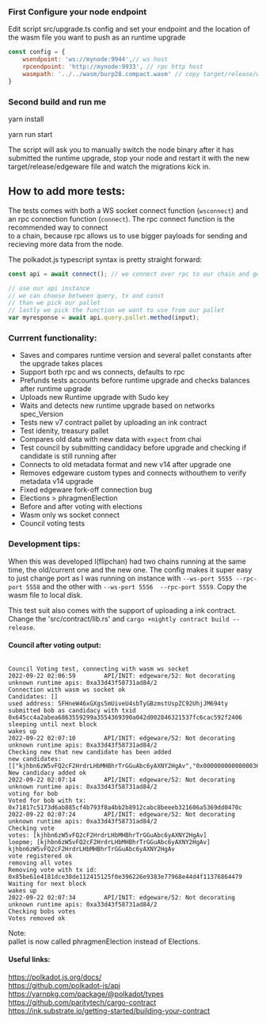 ### First Configure your node endpoint    
Edit script src/upgrade.ts config and set your endpoint and the location of the wasm file you want to push as an runtime upgrade
```js
const config = {
    wsendpoint: 'ws://mynode:9944',// ws host
    rpcendpoint: 'http://mynode:9933', // rpc http host
    wasmpath: '../../wasm/burp28.compact.wasm' // copy target/release/wbuild/ compacted wasm file for the runtime upgrade you want to push to this local file path
}
```

### Second build and run me   
yarn install   

yarn run start

The script will ask you to manually switch the node binary after it has submitted the runtime upgrade, stop your node and restart it with the new target/release/edgeware file and watch the migrations kick in.

## How to add more tests:  
The tests comes with both a WS socket connect function (`wsconnect`) and an 
rpc connection function (`connect`). The rpc connect function is the recommended way to connect   
to a chain, because rpc allows us to use bigger payloads for sending and recieving more data from the node.

The polkadot.js typescript syntax is pretty straight forward:
```js
const api = await connect(); // we connect over rpc to our chain and get the chain at the latest finalized block

// use our api instance
// we can choose between query, tx and const
// than we pick our pallet
// lastly we pick the function we want to use from our pallet
var myresponse = await api.query.pallet.method(input);
```



### Currrent functionality: 
*  Saves and compares runtime version and several pallet constants after the upgrade takes places
*  Support both rpc and ws connects, defaults to rpc   
*  Prefunds tests accounts before runtime upgrade and checks balances after runtime upgrade   
*  Uploads new Runtime upgrade with Sudo key    
*  Waits and detects new runtime upgrade based on networks spec_Version     
*  Tests new v7 contract pallet by uploading an ink contract   
*  Test idenity, treasury pallet   
*  Compares old data with new data with `expect` from chai    
*  Test council by submitting candidacy before upgrade and checking if candidate is still running after   
*  Connects to old metadata format and new v14 after upgrade one      
*  Removes edgeware custom types and connects withouthem to verify metadata v14 upgrade
*  Fixed edgeware fork-off connection bug
*  Elections > phragmenElection
*  Before and after voting with elections
*  Wasm only ws socket connect  
*  Council voting tests   

### Development tips:   
When this was developed I(flipchan) had two chains running at the same time, the old/current one and the new one. The config makes it super easy to just change port as I was running on instance with `--ws-port 5555 --rpc-port 5558` and the other with `--ws-port 5556  --rpc-port 5559`.
Copy the wasm file to local disk.    

This test suit also comes with the support of uploading a ink contract. Change the 'src/contract/lib.rs' and `cargo +nightly contract build --release`. 



#### Council after voting output:   
```shell

Council Voting test, connecting with wasm ws socket
2022-09-22 02:06:59        API/INIT: edgeware/52: Not decorating unknown runtime apis: 0xa33d43f58731ad84/2
Connection with wasm ws socket ok
Candidates: []
used address: 5FHneW46xGXgs5mUiveU4sbTyGBzmstUspZC92UhjJM694ty
submitted bob as candidacy with txid 0x645cc4a2abea6863559299a3554369390a042d002846321537fc6cac592f2406
sleeping until next block
wakes up
2022-09-22 02:07:10        API/INIT: edgeware/52: Not decorating unknown runtime apis: 0xa33d43f58731ad84/2
Checking new that new candidate has been added 
new candidates: [["kjhbn6zW5vFQ2cF2HrdrLHbMHBhrTrGGuAbc6yAXNY2HgAv","0x000000000000003635c9adc5dea00000"]]
New candidacy added ok
2022-09-22 02:07:14        API/INIT: edgeware/52: Not decorating unknown runtime apis: 0xa33d43f58731ad84/2
voting for bob
Voted for bob with tx: 0x71817c5173d6ab885cf4b793f8a4bb2b8912cabc8beeeb321606a5369dd0470c
2022-09-22 02:07:24        API/INIT: edgeware/52: Not decorating unknown runtime apis: 0xa33d43f58731ad84/2
Checking vote
votes: [kjhbn6zW5vFQ2cF2HrdrLHbMHBhrTrGGuAbc6yAXNY2HgAv]
loopme; [kjhbn6zW5vFQ2cF2HrdrLHbMHBhrTrGGuAbc6yAXNY2HgAv] kjhbn6zW5vFQ2cF2HrdrLHbMHBhrTrGGuAbc6yAXNY2HgAv
vote registered ok
removing all votes
Removing vote with tx id: 0x85be61e4181dce38de112415125f0e396226e9383e77968e44d4f11376864479
Waiting for next block
wakes up
2022-09-22 02:07:34        API/INIT: edgeware/52: Not decorating unknown runtime apis: 0xa33d43f58731ad84/2
Checking bobs votes
Votes removed ok

```
Note:   
pallet is now called phragmenElection instead of Elections.

#### Useful links:  
https://polkadot.js.org/docs/   
https://github.com/polkadot-js/api
https://yarnpkg.com/package/@polkadot/types  
https://github.com/paritytech/cargo-contract    
https://ink.substrate.io/getting-started/building-your-contract   

